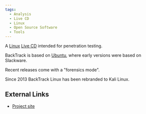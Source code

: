 ```yaml
---
tags:
  - Analysis
  - Live CD
  - Linux
  - Open Source Software
  - Tools
---
```

A [Linux](linux.md) [Live CD](live_cd.md) intended for penetration testing.

BackTrack is based on [Ubuntu](ubuntu.md), where early versions were based on
Slackware.

Recent releases come with a "forensics mode".

Since 2013 BackTrack Linux has been rebranded to Kali Linux.

## External Links

* [Project site](https://www.backtrack-linux.org/)
